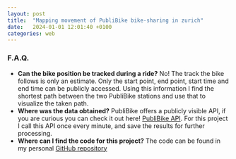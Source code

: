 ```yaml
---
layout: post
title:  "Mapping movement of PubliBike bike-sharing in zurich"
date:   2024-01-01 12:01:40 +0100
categories: web
---
```


### F.A.Q.
* **Can the bike position be tracked during a ride?**
No! The track the bike follows is only an estimate. Only the start point, end point, start time and end time can be publicly accessed. Using this information I find the shortest path between the two PubliBike stations and use that to visualize the taken path.
* **Where was the data obtained?**
PubliBike offers a publicly visible API, if you are curious you can check it out here! [PubliBike API](https://api.publibike.ch/v1/static/api.html).
For this project I call this API once every minute, and save the results for further processing.
* **Where can I find the code for this project?**
The code can be found in my personal [GitHub repository](https://github.com/Yoekkul/publibiker)